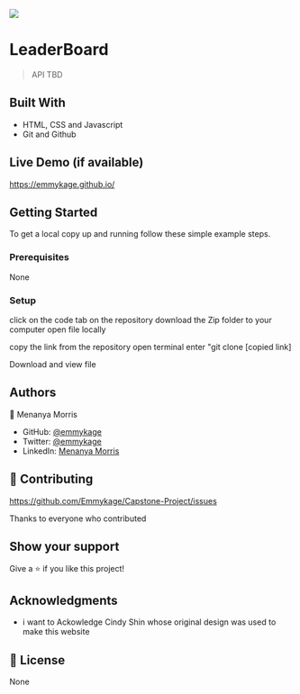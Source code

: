 ![](https://img.shields.io/badge/Microverse-blueviolet)

# LeaderBoard

> API TBD

## Built With

- HTML, CSS and Javascript
- Git and Github


## Live Demo (if available)

https://emmykage.github.io/


## Getting Started




To get a local copy up and running follow these simple example steps.

### Prerequisites
  None

### Setup
click on the code tab on the repository
download the Zip folder to your computer 
open file locally

copy the link from the repository
open terminal 
enter "git clone [copied link]

Download and view file



## Authors

👤 Menanya Morris

- GitHub: [@emmykage](https://github.com/emmykage)
- Twitter: [@emmykage](https://twitter.com/emmykage)
- LinkedIn: [Menanya Morris](https://www.linkedin.com/in/morris-menanya-a51985104/)


## 🤝 Contributing
https://github.com/Emmykage/Capstone-Project/issues

Thanks to everyone who contributed

## Show your support

Give a ⭐️ if you like this project!

## Acknowledgments

- i want to Ackowledge Cindy Shin whose original design was used to make this website


## 📝 License

None
